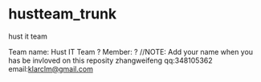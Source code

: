 hustteam_trunk
==============

hust it team


Team name: Hust IT Team ?
Member: ? 
  //NOTE: Add your name when you has be invloved on this reposity
  zhangweifeng qq:348105362 email:klarclm@gmail.com
  